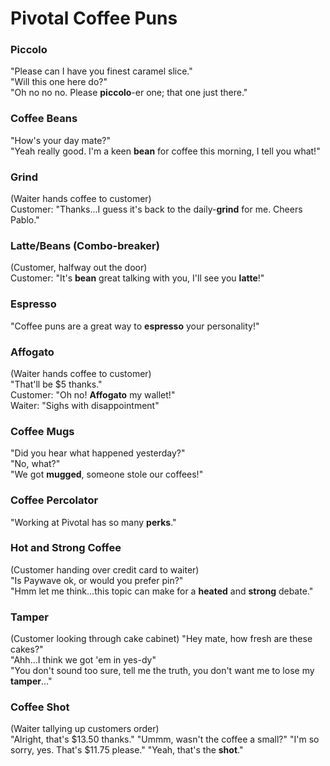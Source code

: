 # Pivotal Coffee Puns

### Piccolo
"Please can I have you finest caramel slice."  
"Will this one here do?"  
"Oh no no no. Please __piccolo__-er one; that one just there."

### Coffee Beans
"How's your day mate?"  
"Yeah really good. I'm a keen __bean__ for coffee this morning, I tell you what!"

### Grind
(Waiter hands coffee to customer)  
Customer: "Thanks...I guess it's back to the daily-__grind__ for me. Cheers Pablo."

### Latte/Beans (Combo-breaker)
(Customer, halfway out the door)  
Customer: "It's __bean__ great talking with you, I'll see you __latte__!"

### Espresso
"Coffee puns are a great way to __espresso__ your personality!"

### Affogato
(Waiter hands coffee to customer)  
"That'll be $5 thanks."  
Customer: "Oh no! __Affogato__ my wallet!"  
Waiter: "Sighs with disappointment"

### Coffee Mugs
"Did you hear what happened yesterday?"  
"No, what?"  
"We got __mugged__, someone stole our coffees!"

### Coffee Percolator
"Working at Pivotal has so many __perks__."

### Hot and Strong Coffee
(Customer handing over credit card to waiter)  
"Is Paywave ok, or would you prefer pin?"  
"Hmm let me think...this topic can make for a __heated__ and __strong__ debate."

### Tamper
(Customer looking through cake cabinet)
"Hey mate, how fresh are these cakes?"  
"Ahh...I think we got 'em in yes-dy"  
"You don't sound too sure, tell me the truth, you don't want me to lose my __tamper__..."

### Coffee Shot
(Waiter tallying up customers order)  
"Alright, that's $13.50 thanks."
"Ummm, wasn't the coffee a small?"
"I'm so sorry, yes. That's $11.75 please."
"Yeah, that's the __shot__."
